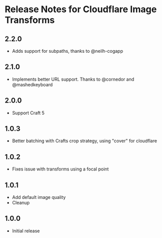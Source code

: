 # Release Notes for Cloudflare Image Transforms
## 2.2.0
- Adds support for subpaths, thanks to @neilh-cogapp
## 2.1.0
- Implements better URL support. Thanks to @cornedor and @mashedkeyboard
## 2.0.0
- Support Craft 5
## 1.0.3
- Better batching with Crafts crop strategy, using "cover" for cloudflare
## 1.0.2
- Fixes issue with transforms using a focal point
## 1.0.1 
- Add default image quality
- Cleanup

## 1.0.0
- Initial release
